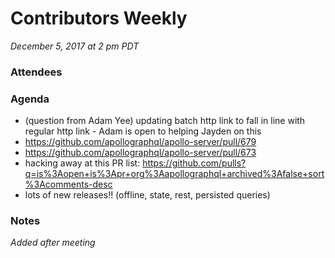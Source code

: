 # Contributors Weekly

_December 5, 2017 at 2 pm PDT_

### Attendees

### Agenda

- (question from Adam Yee) updating batch http link to fall in line with regular http link - Adam is open to helping Jayden on this
- https://github.com/apollographql/apollo-server/pull/679
- https://github.com/apollographql/apollo-server/pull/673
- hacking away at this PR list: https://github.com/pulls?q=is%3Aopen+is%3Apr+org%3Aapollographql+archived%3Afalse+sort%3Acomments-desc
- lots of new releases!! (offline, state, rest, persisted queries)

### Notes

_Added after meeting_
